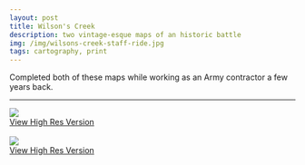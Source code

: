 ```yaml
---
layout: post
title: Wilson's Creek
description: two vintage-esque maps of an historic battle
img: /img/wilsons-creek-staff-ride.jpg
tags: cartography, print
---
```


Completed both of these maps while working as an Army contractor a few years back.
<br/>
<hr>
<div class="img_row">
	<img class="col three" src="{{ site.baseurl l}}/img/wilsons-creek-battfield-1861.jpg"/>
</div>
<div class="col three caption">
    <a href="{{ site.baseurl l}}/img/wilsons-creek-battfield-1861.jpg" target="_blank">View High Res Version</a>
</div>
<br/>
<div class="img_row">
	<img class="col three" src="{{ site.baseurl }}/img/wilsons-creek-staff-ride.jpg"/>
</div>
<div class="col three caption">
    <a href="{{ site.baseurl l}}/img/wilsons-creek-staff-ride.jpg" target="_blank">View High Res Version</a>
</div>

